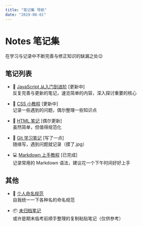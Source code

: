 ```yaml
---
title: "笔记集 导航"
date: "2019-08-01"
---
```


# Notes 笔记集

在学习与记录中不断完善与修正知识的缺漏之处😉

## 笔记列表

- 🚀 [JavaScript 从入门到进阶](./javascript/) [更新中]  
  反复完善与更新的笔记，速览简单的内容，深入探讨重要的核心

- 🔮 [CSS 小教程](./css/) [更新中]  
  记录一些遇到的问题，偶尔整理一些知识点

- 📃 [HTML 笔记](./html/) [偶尔更新]  
  虽然简单，但值得规范化

- 🚩 [Git 学习笔记](./git/) [写了一点]  
  随缘写，遇到问题就记录（摸了.jpg）

- 💻 [Markdown 上手教程](./markdown/) [已完成]  
  记录常用的 Markdown 语法，建议花一个下午时间好好上手

## 其他

- 👺 [个人命名规范](./others/naming-convention.md)  
  自我统一一下各种名的命名规范

- 📦 [未归档笔记](./others/)  
  或许是期末临考前顺手整理的复制粘贴笔记（仅供参考）

<br/>
